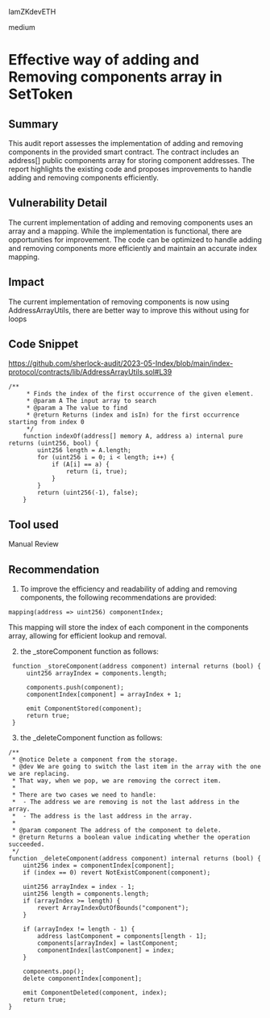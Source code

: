 IamZKdevETH

medium

# Effective way of adding and Removing components  array in SetToken

## Summary
This audit report assesses the implementation of adding and removing components in the provided smart contract. The contract includes an address[] public components array for storing component addresses. The report highlights the existing code and proposes improvements to handle adding and removing components efficiently.

## Vulnerability Detail
The current implementation of adding and removing components uses an array and a mapping. While the implementation is functional, there are opportunities for improvement. The code can be optimized to handle adding and removing components more efficiently and maintain an accurate index mapping.

## Impact
The current implementation of removing components is now using AddressArrayUtils, there are better way to improve this without using for loops

## Code Snippet
https://github.com/sherlock-audit/2023-05-Index/blob/main/index-protocol/contracts/lib/AddressArrayUtils.sol#L39
```solidity
/**
     * Finds the index of the first occurrence of the given element.
     * @param A The input array to search
     * @param a The value to find
     * @return Returns (index and isIn) for the first occurrence starting from index 0
     */
    function indexOf(address[] memory A, address a) internal pure returns (uint256, bool) {
        uint256 length = A.length;
        for (uint256 i = 0; i < length; i++) {
            if (A[i] == a) {
                return (i, true);
            }
        }
        return (uint256(-1), false);
    }

```
## Tool used
Manual Review

## Recommendation
1) To improve the efficiency and readability of adding and removing components, the following recommendations are provided:
```solidity
mapping(address => uint256) componentIndex;
```
This mapping will store the index of each component in the components array, allowing for efficient lookup and removal.

2) the _storeComponent function as follows:
```solidity
 function _storeComponent(address component) internal returns (bool) {
     uint256 arrayIndex = components.length;
  
     components.push(component);
     componentIndex[component] = arrayIndex + 1;

     emit ComponentStored(component);
     return true;
 }
```
3) the _deleteComponent function as follows:
```solidity
/**
 * @notice Delete a component from the storage.
 * @dev We are going to switch the last item in the array with the one we are replacing.
 * That way, when we pop, we are removing the correct item.
 *
 * There are two cases we need to handle:
 *  - The address we are removing is not the last address in the array.
 *  - The address is the last address in the array.
 *
 * @param component The address of the component to delete.
 * @return Returns a boolean value indicating whether the operation succeeded.
 */
function _deleteComponent(address component) internal returns (bool) {
    uint256 index = componentIndex[component];
    if (index == 0) revert NotExistComponent(component);

    uint256 arrayIndex = index - 1;
    uint256 length = components.length;
    if (arrayIndex >= length) {
        revert ArrayIndexOutOfBounds("component");
    }

    if (arrayIndex != length - 1) {
        address lastComponent = components[length - 1];
        components[arrayIndex] = lastComponent;
        componentIndex[lastComponent] = index;
    }

    components.pop();
    delete componentIndex[component];
    
    emit ComponentDeleted(component, index);
    return true;
}
```
